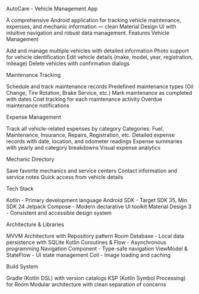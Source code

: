 AutoCare - Vehicle Management App

A comprehensive Android application for tracking vehicle maintenance, expenses, and mechanic information — clean Material Design UI with intuitive navigation and robust data management.
Features
Vehicle Management

Add and manage multiple vehicles with detailed information
Photo support for vehicle identification
Edit vehicle details (make, model, year, registration, mileage)
Delete vehicles with confirmation dialogs

Maintenance Tracking

Schedule and track maintenance records
Predefined maintenance types (Oil Change, Tire Rotation, Brake Service, etc.)
Mark maintenance as completed with dates
Cost tracking for each maintenance activity
Overdue maintenance notifications

Expense Management

Track all vehicle-related expenses by category
Categories: Fuel, Maintenance, Insurance, Repairs, Registration, etc.
Detailed expense records with date, location, and odometer readings
Expense summaries with yearly and category breakdowns
Visual expense analytics

Mechanic Directory

Save favorite mechanics and service centers
Contact information and service notes
Quick access from vehicle details

Tech Stack

Kotlin - Primary development language
Android SDK - Target SDK 35, Min SDK 24
Jetpack Compose - Modern declarative UI toolkit
Material Design 3 - Consistent and accessible design system

Architecture & Libraries

MVVM Architecture with Repository pattern
Room Database - Local data persistence with SQLite
Kotlin Coroutines & Flow - Asynchronous programming
Navigation Component - Type-safe navigation
ViewModel & StateFlow - UI state management
Coil - Image loading and caching

Build System

Gradle (Kotlin DSL) with version catalogs
KSP (Kotlin Symbol Processing) for Room
Modular architecture with clean separation of concerns
